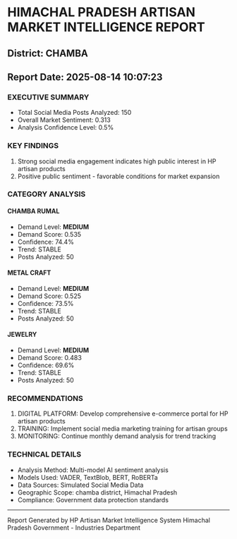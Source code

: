 # HIMACHAL PRADESH ARTISAN MARKET INTELLIGENCE REPORT
## District: CHAMBA
## Report Date: 2025-08-14 10:07:23

### EXECUTIVE SUMMARY
- Total Social Media Posts Analyzed: 150
- Overall Market Sentiment: 0.313
- Analysis Confidence Level: 0.5%

### KEY FINDINGS
1. Strong social media engagement indicates high public interest in HP artisan products
2. Positive public sentiment - favorable conditions for market expansion

### CATEGORY ANALYSIS

#### CHAMBA RUMAL
- Demand Level: **MEDIUM**
- Demand Score: 0.535
- Confidence: 74.4%
- Trend: STABLE
- Posts Analyzed: 50

#### METAL CRAFT
- Demand Level: **MEDIUM**
- Demand Score: 0.525
- Confidence: 73.5%
- Trend: STABLE
- Posts Analyzed: 50

#### JEWELRY
- Demand Level: **MEDIUM**
- Demand Score: 0.483
- Confidence: 69.6%
- Trend: STABLE
- Posts Analyzed: 50

### RECOMMENDATIONS
1. DIGITAL PLATFORM: Develop comprehensive e-commerce portal for HP artisan products
2. TRAINING: Implement social media marketing training for artisan groups
3. MONITORING: Continue monthly demand analysis for trend tracking

### TECHNICAL DETAILS
- Analysis Method: Multi-model AI sentiment analysis
- Models Used: VADER, TextBlob, BERT, RoBERTa
- Data Sources: Simulated Social Media Data
- Geographic Scope: chamba district, Himachal Pradesh
- Compliance: Government data protection standards

---
Report Generated by HP Artisan Market Intelligence System
Himachal Pradesh Government - Industries Department
